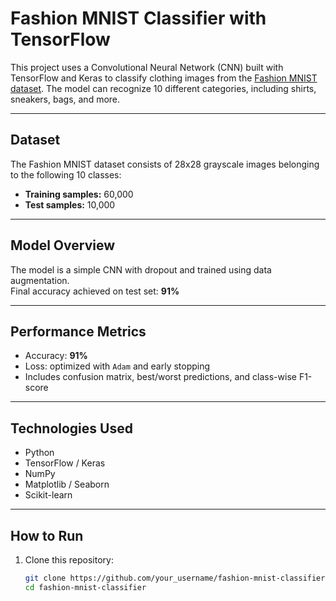 # Fashion MNIST Classifier with TensorFlow

This project uses a Convolutional Neural Network (CNN) built with TensorFlow and Keras to classify clothing images from the [Fashion MNIST dataset](https://github.com/zalandoresearch/fashion-mnist). The model can recognize 10 different categories, including shirts, sneakers, bags, and more.

---

## Dataset

The Fashion MNIST dataset consists of 28x28 grayscale images belonging to the following 10 classes:


- **Training samples:** 60,000  
- **Test samples:** 10,000

---

## Model Overview

The model is a simple CNN with dropout and trained using data augmentation.  
Final accuracy achieved on test set: **91%**


---

## Performance Metrics

- Accuracy: **91%**
- Loss: optimized with `Adam` and early stopping
- Includes confusion matrix, best/worst predictions, and class-wise F1-score

---

## Technologies Used

- Python
- TensorFlow / Keras
- NumPy
- Matplotlib / Seaborn
- Scikit-learn

---

## How to Run

1. Clone this repository:
   ```bash
   git clone https://github.com/your_username/fashion-mnist-classifier.git
   cd fashion-mnist-classifier
